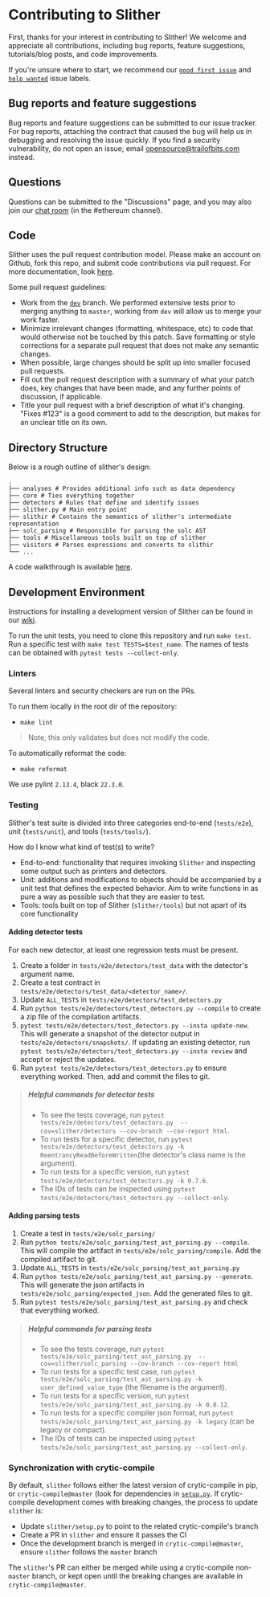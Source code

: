 # Contributing to Slither

First, thanks for your interest in contributing to Slither! We welcome and appreciate all contributions, including bug reports, feature suggestions, tutorials/blog posts, and code improvements.

If you're unsure where to start, we recommend our [`good first issue`](https://github.com/crytic/slither/issues?q=is%3Aissue+is%3Aopen+label%3A%22good+first+issue%22) and [`help wanted`](https://github.com/crytic/slither/issues?q=is%3Aissue+is%3Aopen+label%3A%22help+wanted%22) issue labels.

## Bug reports and feature suggestions

Bug reports and feature suggestions can be submitted to our issue tracker. For bug reports, attaching the contract that caused the bug will help us in debugging and resolving the issue quickly. If you find a security vulnerability, do not open an issue; email opensource@trailofbits.com instead.

## Questions

Questions can be submitted to the "Discussions" page, and you may also join our [chat room](https://empireslacking.herokuapp.com/) (in the #ethereum channel).

## Code

Slither uses the pull request contribution model. Please make an account on Github, fork this repo, and submit code contributions via pull request. For more documentation, look [here](https://guides.github.com/activities/forking/).

Some pull request guidelines:

- Work from the [`dev`](https://github.com/crytic/slither/tree/dev) branch. We performed extensive tests prior to merging anything to `master`, working from `dev` will allow us to merge your work faster.
- Minimize irrelevant changes (formatting, whitespace, etc) to code that would otherwise not be touched by this patch. Save formatting or style corrections for a separate pull request that does not make any semantic changes.
- When possible, large changes should be split up into smaller focused pull requests.
- Fill out the pull request description with a summary of what your patch does, key changes that have been made, and any further points of discussion, if applicable.
- Title your pull request with a brief description of what it's changing. "Fixes #123" is a good comment to add to the description, but makes for an unclear title on its own.

## Directory Structure

Below is a rough outline of slither's design:

```text
.
├── analyses # Provides additional info such as data dependency 
├── core # Ties everything together
├── detectors # Rules that define and identify issues 
├── slither.py # Main entry point
├── slithir # Contains the semantics of slither's intermediate representation
├── solc_parsing # Responsible for parsing the solc AST
├── tools # Miscellaneous tools built on top of slither
├── visitors # Parses expressions and converts to slithir
└── ...
```

A code walkthrough is available [here](https://www.youtube.com/watch?v=EUl3UlYSluU).

## Development Environment

Instructions for installing a development version of Slither can be found in our [wiki](https://github.com/crytic/slither/wiki/Developer-installation).

To run the unit tests, you need to clone this repository and run `make test`. Run a specific test with `make test TESTS=$test_name`. The names of tests can be obtained with `pytest tests --collect-only`.

### Linters

Several linters and security checkers are run on the PRs.

To run them locally in the root dir of the repository:

- `make lint`

> Note, this only validates but does not modify the code.

To automatically reformat the code:

- `make reformat`

We use pylint `2.13.4`, black `22.3.0`.

### Testing

Slither's test suite is divided into three categories end-to-end (`tests/e2e`), unit (`tests/unit`), and tools (`tests/tools/`).

How do I know what kind of test(s) to write?

- End-to-end: functionality that requires invoking `Slither` and inspecting some output such as printers and detectors.
- Unit: additions and modifications to objects should be accompanied by a unit test that defines the expected behavior. Aim to write functions in as pure a way as possible such that they are easier to test.
- Tools: tools built on top of Slither (`slither/tools`) but not apart of its core functionality

#### Adding detector tests

For each new detector, at least one regression tests must be present.

1. Create a folder in `tests/e2e/detectors/test_data` with the detector's argument name.
2. Create a test contract in `tests/e2e/detectors/test_data/<detector_name>/`.
3. Update `ALL_TESTS` in `tests/e2e/detectors/test_detectors.py`
4. Run `python tests/e2e/detectors/test_detectors.py --compile` to create a zip file of the compilation artifacts.
5. `pytest tests/e2e/detectors/test_detectors.py --insta update-new`. This will generate a snapshot of the detector output in `tests/e2e/detectors/snapshots/`. If updating an existing detector, run `pytest tests/e2e/detectors/test_detectors.py --insta review` and accept or reject the updates.
6. Run `pytest tests/e2e/detectors/test_detectors.py` to ensure everything worked. Then, add and commit the files to git.

> ##### Helpful commands for detector tests
>
> - To see the tests coverage, run `pytest tests/e2e/detectors/test_detectors.py  --cov=slither/detectors --cov-branch --cov-report html`.
> - To run tests for a specific detector, run `pytest tests/e2e/detectors/test_detectors.py -k ReentrancyReadBeforeWritten`(the detector's class name is the argument).
> - To run tests for a specific version, run `pytest tests/e2e/detectors/test_detectors.py -k 0.7.6`.
> - The IDs of tests can be inspected using `pytest tests/e2e/detectors/test_detectors.py --collect-only`.

#### Adding parsing tests

1. Create a test in `tests/e2e/solc_parsing/`
2. Run `python tests/e2e/solc_parsing/test_ast_parsing.py --compile`. This will compile the artifact in `tests/e2e/solc_parsing/compile`. Add the compiled artifact to git.
3. Update `ALL_TESTS` in `tests/e2e/solc_parsing/test_ast_parsing.py`
4. Run `python tests/e2e/solc_parsing/test_ast_parsing.py --generate`. This will generate the json artifacts in `tests/e2e/solc_parsing/expected_json`. Add the generated files to git.
5. Run `pytest tests/e2e/solc_parsing/test_ast_parsing.py` and check that everything worked.

> ##### Helpful commands for parsing tests
>
> - To see the tests coverage, run `pytest  tests/e2e/solc_parsing/test_ast_parsing.py  --cov=slither/solc_parsing --cov-branch --cov-report html`
> - To run tests for a specific test case, run `pytest tests/e2e/solc_parsing/test_ast_parsing.py -k user_defined_value_type`  (the filename is the argument).
> - To run tests for a specific version, run `pytest tests/e2e/solc_parsing/test_ast_parsing.py -k 0.8.12`.
> - To run tests for a specific compiler json format, run `pytest tests/e2e/solc_parsing/test_ast_parsing.py -k legacy` (can be legacy or compact).
> - The IDs of tests can be inspected using `pytest tests/e2e/solc_parsing/test_ast_parsing.py --collect-only`.

### Synchronization with crytic-compile

By default, `slither` follows either the latest version of crytic-compile in pip, or `crytic-compile@master` (look for dependencies in [`setup.py`](./setup.py). If crytic-compile development comes with breaking changes, the process to update `slither` is:

- Update `slither/setup.py` to point to the related crytic-compile's branch
- Create a PR in `slither` and ensure it passes the CI
- Once the development branch is merged in `crytic-compile@master`, ensure `slither` follows the `master` branch

The `slither`'s PR can either be merged while using a crytic-compile non-`master` branch, or kept open until the breaking changes are available in `crytic-compile@master`.
